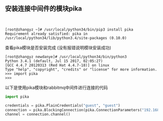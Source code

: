 ## 安装连接中间件的模块pika

<br/>

```shell
[root@zhangyz ~]# /usr/local/python34/bin/pip3 install pika
Requirement already satisfied: pika in /usr/local/python34/lib/python3.4/site-packages (0.10.0)
```

查看pika模块是否安装完成 (没有报错说明模块安装成功)
```shell
[root@zhangyz newdanye]# /usr/local/python34/bin/python3
Python 3.4.1 (default, Jul 15 2017, 02:05:27) 
[GCC 4.4.7 20120313 (Red Hat 4.4.7-18)] on linux
Type "help", "copyright", "credits" or "license" for more information.
>>> import pika
>>> 
```

以下是使用pika模块和rabbitmq中间件进行连接的代码
```python
import pika

credentials = pika.PlainCredentials("guest", "guest")
connection = pika.BlockingConnection(pika.ConnectionParameters("192.168.1.1", 5672, '/', credentials))
channel = connection.channel()
```
